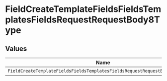 # FieldCreateTemplateFieldsFieldsTemplatesFieldsRequestRequestBody8Type


## Values

| Name                                                                          | Value                                                                         |
| ----------------------------------------------------------------------------- | ----------------------------------------------------------------------------- |
| `FieldCreateTemplateFieldsFieldsTemplatesFieldsRequestRequestBody8TypeNumber` | NUMBER                                                                        |